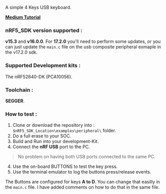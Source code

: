 A simple 4 Keys USB keyboard.

[**Medium Tutorial**](https://medium.com/@rmptxf/build-a-4-keys-nrf52840-based-usb-keyboard-cfab67e3ea12)

### nRF5_SDK version supported :
**v15.3** and **v16.0.0**. For **17.2.0** you'll need to perform some updates, or you can just update the ``main.c`` file on the usb composite peripheral exmaple in the v17.2.0 sdk.

### Supported Development kits : 
The nRF52840-DK (PCA10056).

### Toolchain :
**SEGGER**. 

### How to test :
1. Clone or download the repository into : ``$nRF5_SDK_Location\examples\peripheral\`` folder.
2. Do a full erase to your SOC.
2. Build and Run into your development-Kit.
3. Connect the **nRF USB** port to the PC.  
> No problem on having both USB ports connected to the same PC.
4. Use the on-board BUTTONS to test the key press.
5. Use the terminal emulator to log the buttons press/release events.

The Buttons are configured for keys **A to D**. You can change that easilly in the ``main.c`` file. I have added comments on how to do that in the same file.

